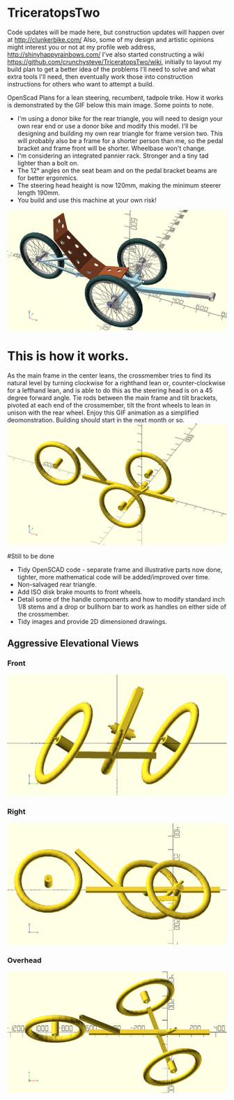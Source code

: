 # TriceratopsTwo
Code updates will be made here, but construction updates will happen over at http://clunkerbike.com/ Also, some of my design and artistic opinions might interest you or not at my profile web address, http://shinyhappyrainbows.com/ I've also started constructing a wiki https://github.com/crunchysteve/TriceratopsTwo/wiki, initially to layout my build plan to get a better idea of the problems I'll need to solve and what extra tools I'll need, then eventually work those into construction instructions for others who want to attempt a build.

OpenScad Plans for a lean steering, recumbent, tadpole trike. How it works is demonstrated by the GIF below this main image. Some points to note. 
* I'm using a donor bike for the rear triangle, you will need to design your own rear end or use a donor bike and modify this model. I'll be designing and building my own rear triangle for frame version two. This will probably also be a frame for a shorter person than me, so the pedal bracket and frame front will be shorter. Wheelbase won't change.
* I'm considering an integrated pannier rack. Stronger and a tiny tad lighter than a bolt on.
* The 12° angles on the seat beam and on the pedal bracket beams are for better ergonmics.
* The steering head heaight is now 120mm, making the minimum steerer length 190mm.
* You build and use this machine at your own risk!

![](./LeenSteerMaster.png)

# This is how it works.
As the main frame in the center leans, the crossmember tries to find its natural level by turning clockwise for a righthand lean or, counter-clockwise for a lefthand lean, and is able to do this as the steering head is on a 45 degree forward angle. Tie rods between the main frame and tilt brackets, pivoted at each end of the crossmember, tilt the front wheels to lean in unison with the rear wheel. Enjoy this GIF animation as a simplified deomonstration. Building should start in the next month or so.
![](/images/LeanSteer.gif)

#Still to be done
* Tidy OpenSCAD code - separate frame and illustrative parts now done, tighter, more mathematical code will be added/improved over time.
* Non-salvaged rear triangle.
* Add ISO disk brake mounts to front wheels.
* Detail some of the handle components and how to modify standard inch 1/8 stems and a drop or bullhorn bar to work as handles on either side of the crossmember.
* Tidy images and provide 2D dimensioned drawings.

## Aggressive Elevational Views
### Front
![](/images/LeanSteerFront.png)
### Right
![](/images/LeanSteerRight.png)
### Overhead
![](/images/LeanSteerOverhead.png)
